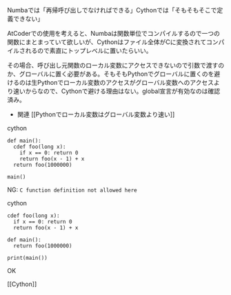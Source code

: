 
Numbaでは「再帰呼び出しでなければできる」Cythonでは「そもそもそこで定義できない」

AtCoderでの使用を考えると、Numbaは関数単位でコンパイルするので一つの関数にまとまっていて欲しいが、Cythonはファイル全体がCに変換されてコンパイルされるので素直にトップレベルに置いたらいい。

その場合、呼び出し元関数のローカル変数にアクセスできないので引数で渡すのか、グローバルに置く必要がある。そもそもPythonでグローバルに置くのを避けるのは生Pythonでローカル変数のアクセスがグローバル変数へのアクセスより速いからなので、Cythonで避ける理由はない。global宣言が有効なのは確認済み。
- 関連 [[Pythonでローカル変数はグローバル変数より速い]]

cython

```
def main():
  cdef foo(long x):
    if x == 0: return 0
    return foo(x - 1) + x
  return foo(1000000)

main()
```

NG: `C function definition not allowed here`

cython

```
cdef foo(long x):
  if x == 0: return 0
  return foo(x - 1) + x

def main():
  return foo(1000000)

print(main())
```

OK

[[Cython]]

